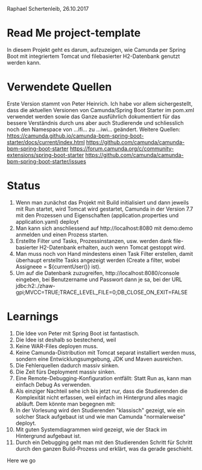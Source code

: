 Raphael Schertenleib, 26.10.2017

# Read Me project-template
In diesem Projekt geht es darum, aufzuzeigen, wie Camunda per Spring Boot mit integriertem Tomcat und filebasierter H2-Datenbank genutzt werden kann.

# Verwendete Quellen
Erste Version stammt von Peter Heinrich. Ich habe vor allem sichergestellt, dass die aktuellen Versionen von Camunda/Spring Boot Starter im pom.xml verwendet werden sowie das Ganze ausführlich dokumentiert für das bessere Verständnis durch uns aber auch Studierende und schliesslich noch den Namespace von ...ifi... zu ...iwi... geändert.
Weitere Quellen:
https://camunda.github.io/camunda-bpm-spring-boot-starter/docs/current/index.html
https://github.com/camunda/camunda-bpm-spring-boot-starter
https://forum.camunda.org/c/community-extensions/spring-boot-starter
https://github.com/camunda/camunda-bpm-spring-boot-starter/issues

# Status
1. Wenn man zunächst das Projekt mit Build initialisiert und dann jeweils mit Run startet, wird Tomcat wird gestartet, Camunda in der Version 7.7 mit den Prozessen und Eigenschaften (application.properties und application.yaml) deployt
2. Man kann sich anschliessend auf http://localhost:8080 mit demo:demo anmelden und einen Prozess starten.
3. Erstellte Filter und Tasks, Prozessinstanzen, usw. werden dank file-basierter H2-Datenbank erhalten, auch wenn Tomcat gestoppt wird.
4. Man muss noch von Hand mindestens einen Task Filter erstellen, damit überhaupt erstellte Tasks angezeigt werden (Create a filter, wobei Assigneee = ${currentUser()} ist).
5. Um auf die Datenbank zuzugreifen, http://localhost:8080/console eingeben, bei Benutzername und Passwort dann je sa, bei der URL jdbc:h2:./zhaw-gpi;MVCC=TRUE;TRACE_LEVEL_FILE=0;DB_CLOSE_ON_EXIT=FALSE

# Learnings
1. Die Idee von Peter mit Spring Boot ist fantastisch. 
2. Die Idee ist deshalb so bestechend, weil
 1. Keine WAR-Files deployen muss.
 2. Keine Camunda-Distribution mit Tomcat separat installiert werden muss, sondern eine Entwicklungsumgebung, JDK und Maven ausreichen.
 3. Die Fehlerquellen dadurch massiv sinken.
 4. Die Zeit fürs Deployment massiv sinken.
 5. Eine Remote-Debugging-Konfiguration entfällt: Statt Run as, kann man einfach Debug As verwenden.
3. Als einziger Nachteil sehe ich bis jetzt nur, dass die Studierenden die Komplexität nicht erfassen, weil einfach im Hintergrund alles magic abläuft. Dem könnte man begegnen mit:
 1. In der Vorlesung wird den Studierenden "klassisch" gezeigt, wie ein solcher Stack aufgebaut ist und wie man Camunda "normalerweise" deployt.
 2. Mit guten Systemdiagrammen wird gezeigt, wie der Stack im Hintergrund aufgebaut ist.
 3. Durch ein Debugging geht man mit den Studierenden Schritt für Schritt durch den ganzen Build-Prozess und erklärt, was da gerade geschieht.

Here we go